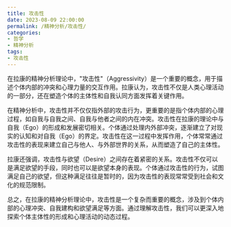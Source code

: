 ```yaml
---
title: 攻击性
date: 2023-08-09 22:00:00
permalink: /精神分析/攻击性/
categories:
- 哲学
- 精神分析
tags:
- 攻击性
---
```


在拉康的精神分析理论中，"攻击性"（Aggressivity）是一个重要的概念，用于描述个体内部的冲突和心理力量的交互作用。拉康认为，攻击性不仅是人类心理活动的一部分，还在塑造个体的主体性和自我认同方面发挥着关键作用。

在精神分析中，攻击性并不仅仅指外部的攻击行为，更重要的是指个体内部的心理过程，如自我与自我之间、自我与他者之间的内在冲突。攻击性在拉康的理论中与自我（Ego）的形成和发展密切相关。个体通过处理内外部冲突，逐渐建立了对现实的认知和对自我（Ego）的界定。攻击性在这一过程中发挥作用，个体常常通过攻击性的表现来建立自己与他人、与外部世界的关系，从而塑造了自己的主体性。

拉康还强调，攻击性与欲望（Desire）之间存在着紧密的关系。攻击性不仅可以是满足欲望的手段，同时也可以是欲望本身的表现。个体通过攻击性的行为，试图满足自己的欲望，但这种满足往往是暂时的，因为攻击性的表现常常受到社会和文化的规范限制。

总之，在拉康的精神分析理论中，攻击性是一个复杂而重要的概念，涉及到个体内部的心理冲突、自我建构和欲望满足等方面。通过理解攻击性，我们可以更深入地探索个体主体性的形成和心理活动的动态过程。